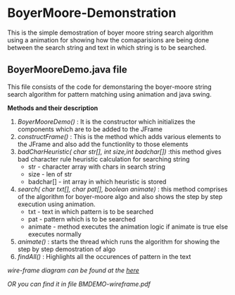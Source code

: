 # BoyerMoore-Demonstration

   This is the simple demostration of boyer moore string search algorithm using a animation for showing how the comaparisions are being done between the search string and text in which string is to be searched.
   
   ## BoyerMooreDemo.java file
   This file consists of the code for demonstaring the boyer-moore string search algorithm for pattern matching using animation and java swing.
   
   **Methods and their description** 
   
   1. *BoyerMooreDemo()* : It is the constructor which initializes the components which are to be added to the JFrame
   2. *constructFrame()* : This is the method which adds various elements to the JFrame and also add the functionlity to those elements
   3. *badCharHeuristic( char str[], int size,int badchar[])* :this method gives bad character rule heuristic calculation for searching string
        - str - character array with chars in search string
        - size - len of str
        - badchar[] - int array in which heuristic is stored
   4. *search( char txt[],  char pat[], boolean animate)* : this method comprises of the algorithm for boyer-moore algo and also shows the step by step execution using animation.
        - txt - text in which pattern is to be searched
        - pat - pattern which is to be searched
        - animate - method executes the animation logic if animate is true else executes normally
   5. *animate()* : starts the thread which runs the algorithm for showing the step by step demostration of algo
   6. *findAll()* : Highlights all the occurences of pattern in the text
   
   *wire-frame diagram can be found at the [here](https://wireframe.cc/pro/pp/0fd4d1aff231057)*
   
   *OR you can find it in file BMDEMO-wireframe.pdf*
